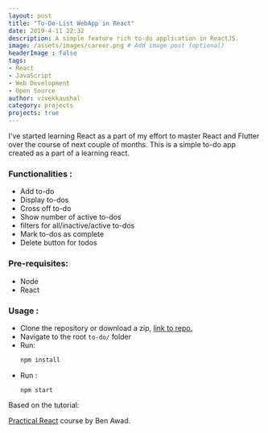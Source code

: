 ```yaml
---
layout: post
title: "To-Do-List WebApp in React"
date: 2019-4-11 22:32
description: A simple feature rich to-do application in ReactJS.
image: /assets/images/career.png # Add image post (optional)
headerImage : false
tags:
- React
- JavaScript
- Web Development
- Open Source
author: vivekkaushal
category: projects
projects: true
---
```


I've started learning React as a part of my effort to master React and Flutter over the course of next couple of months. This is a simple to-do app created as a part of a learning react.

### Functionalities :

- Add to-do
- Display to-dos
- Cross off to-do
- Show number of active to-dos
- filters for all/inactive/active to-dos
- Mark to-dos as complete
- Delete button for todos

### Pre-requisites:
- Node
- React 

### Usage :

- Clone the repository or download a zip, [link to repo.](https://github.com/kaushalvivek/react-to-do/)
- Navigate to the root ```to-do/``` folder
- Run:
  ```bash
  npm install
  ```
- Run :
  ```
  npm start
  ```

Based on the tutorial:

[Practical React](https://www.youtube.com/watch?v=I6IY2TqnPDA&t=464s) course by Ben Awad.
